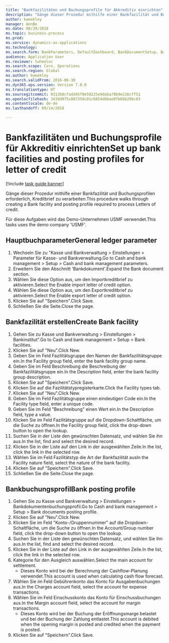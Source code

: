 ```yaml
--- 
title: "Bankfazilitäten und Buchungsprofile für Akkreditiv einrichten"
description: "Gänge dieser Prozedur mithilfe einer Bankfazilität und Buchungsprofilen erforderlich, Kreditbrief zu verarbeiten."
author: kweekley
manager: AnnBe
ms.date: 08/29/2018
ms.topic: business-process
ms.prod: 
ms.service: dynamics-ax-applications
ms.technology: 
ms.search.form: BankParameters, DefaultDashboard, BankDocumentSetup, BankDocumentPosting
audience: Application User
ms.reviewer: twheeloc
ms.search.scope: Core, Operations
ms.search.region: Global
ms.author: kweekley
ms.search.validFrom: 2016-06-30
ms.dyn365.ops.version: Version 7.0.0
ms.translationtype: HT
ms.sourcegitcommit: 0312b8cfadd45f8e59225e9daba78b9e216cff51
ms.openlocfilehash: 3419d975c087350c01c6854dbbae07b6bb20bc03
ms.contentlocale: de-de
ms.lasthandoff: 09/14/2018

---
```

# <a name="set-up-bank-facilities-and-posting-profiles-for-letter-of-credit"></a><span data-ttu-id="65434-103">Bankfazilitäten und Buchungsprofile für Akkreditiv einrichten</span><span class="sxs-lookup"><span data-stu-id="65434-103">Set up bank facilities and posting profiles for letter of credit</span></span>

[!include [task guide banner](../../includes/task-guide-banner.md)]

<span data-ttu-id="65434-104">Gänge dieser Prozedur mithilfe einer Bankfazilität und Buchungsprofilen erforderlich, Kreditbrief zu verarbeiten.</span><span class="sxs-lookup"><span data-stu-id="65434-104">This procedure walks through creating a Bank facility and posting profile required to process Letters of credit.</span></span> 

<span data-ttu-id="65434-105">Für diese Aufgaben wird das Demo-Unternehmen USMF verwendet.</span><span class="sxs-lookup"><span data-stu-id="65434-105">This tasks uses the demo company 'USMF'.</span></span>






## <a name="general-ledger-parameter"></a><span data-ttu-id="65434-106">Hauptbuchparameter</span><span class="sxs-lookup"><span data-stu-id="65434-106">General ledger parameter</span></span>
1. <span data-ttu-id="65434-107">Wechseln Sie zu "Kasse und Bankverwaltung > Einstellungen > Parameter für Kasse- und Bankverwaltung.</span><span class="sxs-lookup"><span data-stu-id="65434-107">Go to Cash and bank management > Setup > Cash and bank management parameters.</span></span>
2. <span data-ttu-id="65434-108">Erweitern Sie den Abschnitt 'Bankdokument'.</span><span class="sxs-lookup"><span data-stu-id="65434-108">Expand the Bank document section.</span></span>
3. <span data-ttu-id="65434-109">Wählen Sie diese Option aus, um den Importkreditbrief zu aktivieren.</span><span class="sxs-lookup"><span data-stu-id="65434-109">Select the Enable import letter of credit option.</span></span>
4. <span data-ttu-id="65434-110">Wählen Sie diese Option aus, um den Exportkreditbrief zu aktivieren.</span><span class="sxs-lookup"><span data-stu-id="65434-110">Select the Enable export letter of credit option.</span></span>
5. <span data-ttu-id="65434-111">Klicken Sie auf "Speichern".</span><span class="sxs-lookup"><span data-stu-id="65434-111">Click Save.</span></span>
6. <span data-ttu-id="65434-112">Schließen Sie die Seite.</span><span class="sxs-lookup"><span data-stu-id="65434-112">Close the page.</span></span>

## <a name="create-bank-facility"></a><span data-ttu-id="65434-113">Bankfazilität erstellen</span><span class="sxs-lookup"><span data-stu-id="65434-113">Create Bank facility</span></span>
1. <span data-ttu-id="65434-114">Gehen Sie zu Kasse und Bankverwaltung > Einstellungen > Bankinstitut".</span><span class="sxs-lookup"><span data-stu-id="65434-114">Go to Cash and bank management > Setup > Bank facilities.</span></span>
2. <span data-ttu-id="65434-115">Klicken Sie auf "Neu".</span><span class="sxs-lookup"><span data-stu-id="65434-115">Click New.</span></span>
3. <span data-ttu-id="65434-116">Geben Sie im Feld Fazilitätsgruppe den Namen der Bankfazilitätsgruppe ein.</span><span class="sxs-lookup"><span data-stu-id="65434-116">In the Facility group field, enter the bank facility group name.</span></span>
4. <span data-ttu-id="65434-117">Geben Sie im Feld Beschreibung die Beschreibung der Bankfazilitätsgruppe ein.</span><span class="sxs-lookup"><span data-stu-id="65434-117">In the Description field, enter the bank facility group description.</span></span>
5. <span data-ttu-id="65434-118">Klicken Sie auf "Speichern".</span><span class="sxs-lookup"><span data-stu-id="65434-118">Click Save.</span></span>
6. <span data-ttu-id="65434-119">Klicken Sie auf die Fazilitätstypregisterkarte.</span><span class="sxs-lookup"><span data-stu-id="65434-119">Click the Facility types tab.</span></span>
7. <span data-ttu-id="65434-120">Klicken Sie auf "Neu".</span><span class="sxs-lookup"><span data-stu-id="65434-120">Click New.</span></span>
8. <span data-ttu-id="65434-121">Geben Sie im Feld Fazilitätsgruppe einen eindeutigen Code ein.</span><span class="sxs-lookup"><span data-stu-id="65434-121">In the Facility type field, enter a unique code.</span></span>
9. <span data-ttu-id="65434-122">Geben Sie im Feld "Beschreibung" einen Wert ein.</span><span class="sxs-lookup"><span data-stu-id="65434-122">In the Description field, type a value.</span></span>
10. <span data-ttu-id="65434-123">Klicken Sie im Feld Fazilitätsgruppe auf die Dropdown-Schaltfläche, um die Suche zu öffnen.</span><span class="sxs-lookup"><span data-stu-id="65434-123">In the Facility group field, click the drop-down button to open the lookup.</span></span>
11. <span data-ttu-id="65434-124">Suchen Sie in der Liste den gewünschten Datensatz, und wählen Sie ihn aus.</span><span class="sxs-lookup"><span data-stu-id="65434-124">In the list, find and select the desired record.</span></span>
12. <span data-ttu-id="65434-125">Klicken Sie in der Liste auf den Link in der ausgewählten Zeile.</span><span class="sxs-lookup"><span data-stu-id="65434-125">In the list, click the link in the selected row.</span></span>
13. <span data-ttu-id="65434-126">Wählen Sie im Feld Fazilitätstyp die Art der Bankfazilität aus</span><span class="sxs-lookup"><span data-stu-id="65434-126">In the Facility nature field, select the nature of the bank facility.</span></span>
14. <span data-ttu-id="65434-127">Klicken Sie auf "Speichern".</span><span class="sxs-lookup"><span data-stu-id="65434-127">Click Save.</span></span>
15. <span data-ttu-id="65434-128">Schließen Sie die Seite.</span><span class="sxs-lookup"><span data-stu-id="65434-128">Close the page.</span></span>

## <a name="bank-posting-profile"></a><span data-ttu-id="65434-129">Bankbuchungsprofil</span><span class="sxs-lookup"><span data-stu-id="65434-129">Bank posting profile</span></span>
1. <span data-ttu-id="65434-130">Gehen Sie zu Kasse und Bankverwaltung > Einstellungen > Bankdokumentenbuchungsprofil.</span><span class="sxs-lookup"><span data-stu-id="65434-130">Go to Cash and bank management > Setup > Bank documents posting profile.</span></span>
2. <span data-ttu-id="65434-131">Klicken Sie auf "Neu".</span><span class="sxs-lookup"><span data-stu-id="65434-131">Click New.</span></span>
3. <span data-ttu-id="65434-132">Klicken Sie im Feld "Konto-/Gruppennummer" auf die Dropdown-Schaltfläche, um die Suche zu öffnen.</span><span class="sxs-lookup"><span data-stu-id="65434-132">In the Account/Group number field, click the drop-down button to open the lookup.</span></span>
4. <span data-ttu-id="65434-133">Suchen Sie in der Liste den gewünschten Datensatz, und wählen Sie ihn aus.</span><span class="sxs-lookup"><span data-stu-id="65434-133">In the list, find and select the desired record.</span></span>
5. <span data-ttu-id="65434-134">Klicken Sie in der Liste auf den Link in der ausgewählten Zeile.</span><span class="sxs-lookup"><span data-stu-id="65434-134">In the list, click the link in the selected row.</span></span>
6. <span data-ttu-id="65434-135">Kategorie für den Ausgleich auswählen.</span><span class="sxs-lookup"><span data-stu-id="65434-135">Select the main account for settlement.</span></span>
    * <span data-ttu-id="65434-136">Dieses Konto wird bei der Berechnung der Cashflow-Planung verwendet.</span><span class="sxs-lookup"><span data-stu-id="65434-136">This account is used when calculating cash flow forecast.</span></span>  
7. <span data-ttu-id="65434-137">Wählen Sie im Feld Gebührenkonto das Konto für Ausgabenbuchungen aus.</span><span class="sxs-lookup"><span data-stu-id="65434-137">In the Charges account field, select the account for expense transactions.</span></span>
8. <span data-ttu-id="65434-138">Wählen Sie im Feld Einschusskonto das Konto für Einschussbuchungen aus.</span><span class="sxs-lookup"><span data-stu-id="65434-138">In the Margin account field, select the account for margin transactions.</span></span>
    * <span data-ttu-id="65434-139">Dieses Konto wird bei der Buchung der Eröffnungsmarge belastet und bei der Buchung der Zahlung entlastet.</span><span class="sxs-lookup"><span data-stu-id="65434-139">This account is debited when the opening margin is posted and credited when the payment is posted.</span></span>  
9. <span data-ttu-id="65434-140">Klicken Sie auf "Speichern".</span><span class="sxs-lookup"><span data-stu-id="65434-140">Click Save.</span></span>


